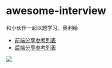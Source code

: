 # awesome-interview
和小伙伴一起以题学习，奥利给



-  [前端分享参考列表](front-end/share-list.md)
-  [后端分享参考列表](back-end/share-list.md)










![](https://www.natgeomedia.com/wp-content/uploads/2015/06/west-indian-manatee-two.jpg.adapt_.945.1.jpg)
















